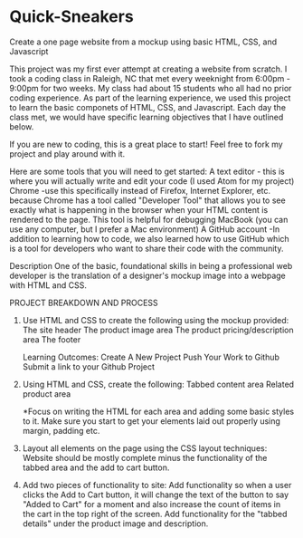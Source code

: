 # Quick-Sneakers
Create a one page website from a mockup using basic HTML, CSS, and Javascript

This project was my first ever attempt at creating a website from scratch. I took a coding class in Raleigh, NC that met every weeknight from 6:00pm - 9:00pm for two weeks. My class had about 15 students who all had no prior coding experience. As part of the learning experience, we used this project to learn the basic componets of HTML, CSS, and Javascript. Each day the class met, we would have specific learning objectives that I have outlined below. 

If you are new to coding, this is a great place to start! Feel free to fork my project and play around with it. 

Here are some tools that you will need to get started:
  A text editor - this is where you will actually write and edit your code (I used Atom for my project)
  Chrome 
    -use this specifically instead of Firefox, Internet Explorer, etc. because Chrome has a tool called "Developer   Tool"        that allows you to see exactly what is happening in the browser when your HTML content is rendered to the page. This        tool is helpful for debugging
   MacBook (you can use any computer, but I prefer a Mac environment)
   A GitHub account
    -In addition to learning how to code, we also learned how to use GitHub which is a tool for developers who want to share      their code with the community. 

Description
One of the basic, foundational skills in being a professional web developer is the translation of a designer's mockup image into a webpage with HTML and CSS. 

  PROJECT BREAKDOWN AND PROCESS
  
  1. Use HTML and CSS to create the following using the mockup provided:
      The site header
      The product image area
      The product pricing/description area
      The footer
    
        Learning Outcomes: 
        Create A New Project
        Push Your Work to Github
        Submit a link to your Github Project
        
  2. Using HTML and CSS, create the following:
      Tabbed content area
      Related product area
      
      *Focus on writing the HTML for each area and adding some basic styles to it. Make sure you start to get your elements         laid out properly using margin, padding etc.
   
  3. Layout all elements on the page using the CSS layout techniques:
        Website should be mostly complete minus the functionality of the tabbed area and the add to cart button.
        
  4. Add two pieces of functionality to site:
      Add functionality so when a user clicks the Add to Cart button, it will change the text of the button to say "Added to         Cart" for a moment and also increase the count of items in the cart in the top right of the screen.
      Add functionality for the "tabbed details" under the product image and description.
   
